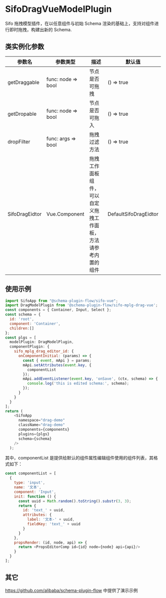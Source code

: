 # SifoDragVueModelPlugin

Sifo 拖拽模型插件，在以任意组件与初始 Schema 渲染的基础上，支持对组件进行即时拖拽，构建出新的 Schema.

## 类实例化参数
| 参数名            |  参数类型             |   描述            |   默认值     |
| ---------------- | ---------------------| ---------------- | ------------|
| getDraggable     |  func: node => bool    |      节点是否可拖拽         |    () => true   |
| getDropable     |  func: node => bool    |      节点是否可拖入         |    () => true   |
| dropFilter     |  func: args => bool    |      拖拽过滤方法         |    () => true   |
| SifoDragEidtor     |  Vue.Component    |      拖拽工作面板组件，可以自定义拖拽工作面板，方法请参考内置的组件         |    DefaultSifoDragEidtor   |


## 使用示例

```javascript
import SifoApp from "@schema-plugin-flow/sifo-vue";
import DragModelPlugin from '@schema-plugin-flow/sifo-mplg-drag-vue';
const components = { Container, Input, Select };
const schema = {
  id: 'root',
  component: 'Container',
  children:[]
};
const plgs = [
  modelPlugin: DragModelPlugin,
  componentPlugin: {
    sifo_mplg_drag_editor_id: {
      onComponentInitial: (params) => {
        const { event, mApi } = params;
        mApi.setAttributes(event.key, {
          componentList
        });
        mApi.addEventListener(event.key, 'onSave', (ctx, schema) => {
          console.log('this is edited schema:', schema);
        });
      }
    }
  }
];
return (
    <SifoApp
      namespace="drag-demo"
      className="drag-demo"
      components={components}
      plugins={plgs}
      schema={schema}
    />
  );
```

其中，componentList 是提供给默认的组件属性编辑组件使用的组件列表，其格式如下：
```js
const componentList = [
  {
    type: 'input',
    name: '文本',
    component: 'Input',
    init: function () {
      const uuid = Math.random().toString().substr(3, 3);
      return {
        id: 'text_' + uuid,
        attributes: {
          label: '文本-' + uuid,
          fieldKey: 'text_' + uuid
        }
      }
    },
    propsRender: (id, node, api) => {
      return <PropsEditorComp id={id} node={node} api={api}/>
    }
  }
];
```

## 其它
https://github.com/alibaba/schema-plugin-flow 中提供了演示示例